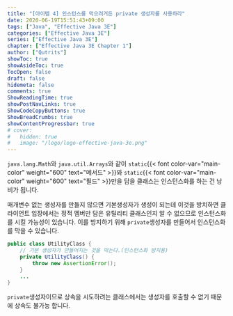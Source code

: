```yaml
---
title: "[아이템 4] 인스턴스를 막으려거든 private 생성자를 사용하라"
date: 2020-06-19T15:51:43+09:00
tags: ["Java", "Effective Java 3E"]
categories: ["Effective Java 3E"]
series: ["Effective Java 3E"]
chapter: ["Effective Java 3E Chapter 1"]
author: ["Qutrits"]
showToc: true
showAsideToc: true
TocOpen: false
draft: false
hidemeta: false
comments: true
ShowReadingTime: true
showPostNavLinks: true
ShowCodeCopyButtons: true
ShowBreadCrumbs: true
showContentProgressbar: true
# cover:
#   hidden: true
#   image: "/logo/logo-effective-java-3e.png"
---
```

`java.lang.Math`와 `java.util.Arrays`와 같이 `static`{{< font color-var="main-color" weight="600" text="메서드" >}}와 `static`{{< font color-var="main-color" weight="600" text="필드" >}}만을 담을 클래스는 인스턴스화를 하는 건 낭비가 됩니다.

매개변수 없는 생성자를 만들지 않으면 기본생성자가 생성이 되는데 이것을 방치하면 클라이언트 입장에서는 정적 멤버만 담은 유틸리티 클래스인지 알 수 없으므로 인스턴스화를 시킬 가능성이 있습니다. 이를 방지하기 위해 `private`생성자를 만들어서 인스턴스화를 막을 수 있습니다.
<br>

``` java
public class UtilityClass {
    // 기본 생성자가 만들어지는 것을 막는다.(인스턴스화 방지용)
    private UtilityClass() {
        throw new AssertionError();
    }
    ...
}
```

`private`생성자이므로 상속을 시도하려는 클래스에서는 생성자를 호출할 수 없기 때문에 상속도 불가능 합니다.
<br>